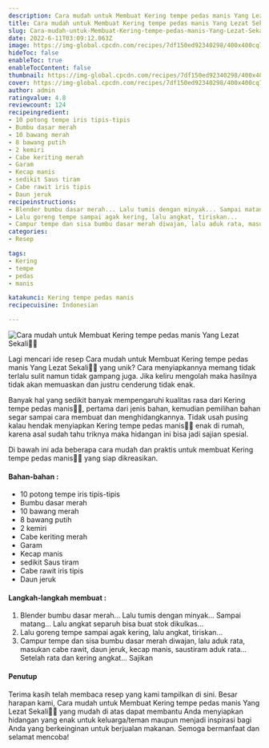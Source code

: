 ```yaml
---
description: Cara mudah untuk Membuat Kering tempe pedas manis Yang Lezat Sekali"
title: Cara mudah untuk Membuat Kering tempe pedas manis Yang Lezat Sekali
slug: Cara-mudah-untuk-Membuat-Kering-tempe-pedas-manis-Yang-Lezat-Sekali
date: 2022-6-11T03:09:12.063Z
image: https://img-global.cpcdn.com/recipes/7df150ed92340298/400x400cq70/photo.jpg
hideToc: false
enableToc: true
enableTocContent: false
thumbnail: https://img-global.cpcdn.com/recipes/7df150ed92340298/400x400cq70/photo.jpg
cover: https://img-global.cpcdn.com/recipes/7df150ed92340298/400x400cq70/photo.jpg
author: admin
ratingvalue: 4.8
reviewcount: 124
recipeingredient:
- 10 potong tempe iris tipis-tipis
- Bumbu dasar merah
- 10 bawang merah
- 8 bawang putih
- 2 kemiri
- Cabe keriting merah
- Garam
- Kecap manis
- sedikit Saus tiram
- Cabe rawit iris tipis
- Daun jeruk
recipeinstructions:
- Blender bumbu dasar merah... Lalu tumis dengan minyak... Sampai matang... Lalu angkat separuh bisa buat stok dikulkas...
- Lalu goreng tempe sampai agak kering, lalu angkat, tiriskan...
- Campur tempe dan sisa bumbu dasar merah diwajan, lalu aduk rata, masukan cabe rawit, daun jeruk, kecap manis, saustiram aduk rata... Setelah rata dan kering angkat... Sajikan
categories:
- Resep

tags:
- Kering
- tempe
- pedas
- manis

katakunci: Kering tempe pedas manis
recipecuisine: Indonesian

---
```


![Cara mudah untuk Membuat Kering tempe pedas manis Yang Lezat Sekali👩‍🍳](https://img-global.cpcdn.com/recipes/7df150ed92340298/400x400cq70/photo.jpg)

Lagi mencari ide resep Cara mudah untuk Membuat Kering tempe pedas manis Yang Lezat Sekali👩‍🍳 yang unik? Cara menyiapkannya memang tidak terlalu sulit namun tidak gampang juga. Jika keliru mengolah maka hasilnya tidak akan memuaskan dan justru cenderung tidak enak.

Banyak hal yang sedikit banyak mempengaruhi kualitas rasa dari Kering tempe pedas manis👩‍🍳, pertama dari jenis bahan, kemudian pemilihan bahan segar sampai cara membuat dan menghidangkannya. Tidak usah pusing kalau hendak menyiapkan Kering tempe pedas manis👩‍🍳 enak di rumah, karena asal sudah tahu triknya maka hidangan ini bisa jadi sajian spesial.

Di bawah ini ada beberapa cara mudah dan praktis untuk membuat Kering tempe pedas manis👩‍🍳 yang siap dikreasikan.

<!--inarticleads1-->

#### Bahan-bahan :

- 10 potong tempe iris tipis-tipis
- Bumbu dasar merah
- 10 bawang merah
- 8 bawang putih
- 2 kemiri
- Cabe keriting merah
- Garam
- Kecap manis
- sedikit Saus tiram
- Cabe rawit iris tipis
- Daun jeruk

<!--inarticleads2-->

#### Langkah-langkah membuat :

1. Blender bumbu dasar merah... Lalu tumis dengan minyak... Sampai matang... Lalu angkat separuh bisa buat stok dikulkas...
1. Lalu goreng tempe sampai agak kering, lalu angkat, tiriskan...
1. Campur tempe dan sisa bumbu dasar merah diwajan, lalu aduk rata, masukan cabe rawit, daun jeruk, kecap manis, saustiram aduk rata... Setelah rata dan kering angkat... Sajikan

#### Penutup

Terima kasih telah membaca resep yang kami tampilkan di sini. Besar harapan kami, Cara mudah untuk Membuat Kering tempe pedas manis Yang Lezat Sekali👩‍🍳 yang mudah di atas dapat membantu Anda menyiapkan hidangan yang enak untuk keluarga/teman maupun menjadi inspirasi bagi Anda yang berkeinginan untuk berjualan makanan. Semoga bermanfaat dan selamat mencoba!
